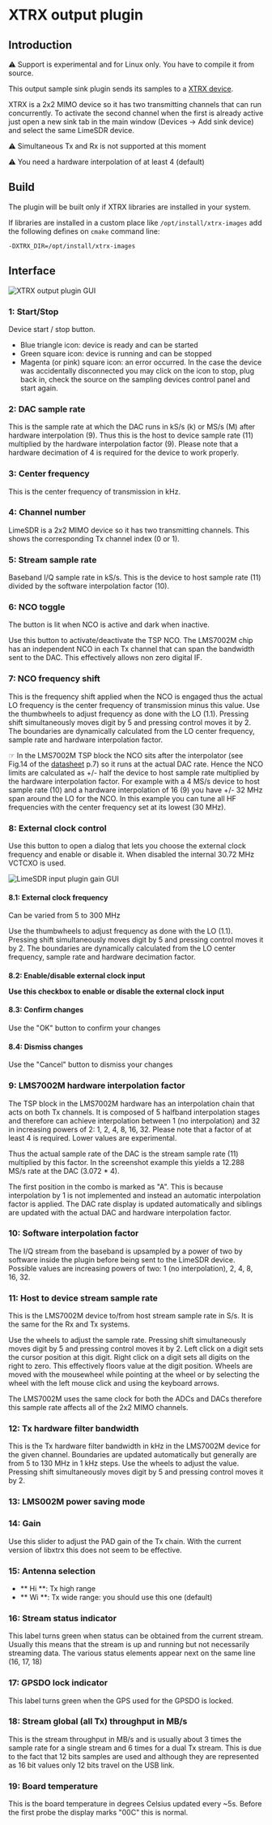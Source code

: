 <h1>XTRX output plugin</h1>

<h2>Introduction</h2>

&#9888; Support is experimental and for Linux only. You have to compile it from source.

This output sample sink plugin sends its samples to a [XTRX device](https://xtrx.io).

XTRX is a 2x2 MIMO device so it has two transmitting channels that can run concurrently. To activate the second channel when the first is already active just open a new sink tab in the main window (Devices -> Add sink device) and select the same LimeSDR device.

&#9888; Simultaneous Tx and Rx is not supported at this moment

&#9888; You need a hardware interpolation of at least 4 (default)

<h2>Build</h2>

The plugin will be built only if XTRX libraries are installed in your system.

If libraries are installed in a custom place like `/opt/install/xtrx-images` add the following defines on `cmake` command line:

`-DXTRX_DIR=/opt/install/xtrx-images`

<h2>Interface</h2>

![XTRX output plugin GUI](../../../doc/img/XTRXOutput_plugin.png)

<h3>1: Start/Stop</h3>

Device start / stop button.

  - Blue triangle icon: device is ready and can be started
  - Green square icon: device is running and can be stopped
  - Magenta (or pink) square icon: an error occurred. In the case the device was accidentally disconnected you may click on the icon to stop, plug back in, check the source on the sampling devices control panel and start again.

<h3>2: DAC sample rate</h3>

This is the sample rate at which the DAC runs in kS/s (k) or MS/s (M) after hardware interpolation (9). Thus this is the host to device sample rate (11) multiplied by the hardware interpolation factor (9). Please note that a hardware decimation of 4 is required for the device to work properly.

<h3>3: Center frequency</h3>

This is the center frequency of transmission in kHz.

<h3>4: Channel number</h3>

LimeSDR is a 2x2 MIMO device so it has two transmitting channels. This shows the corresponding Tx channel index (0 or 1).


<h3>5: Stream sample rate</h3>

Baseband I/Q sample rate in kS/s. This is the device to host sample rate (11) divided by the software interpolation factor (10).

<h3>6: NCO toggle</h3>

The button is lit when NCO is active and dark when inactive.

Use this button to activate/deactivate the TSP NCO. The LMS7002M chip has an independent NCO in each Tx channel that can span the bandwidth sent to the DAC. This effectively allows non zero digital IF.

<h3>7: NCO frequency shift</h3>

This is the frequency shift applied when the NCO is engaged thus the actual LO frequency is the center frequency of transmission minus this value. Use the thumbwheels to adjust frequency as done with the LO (1.1). Pressing shift simultaneously moves digit by 5 and pressing control moves it by 2. The boundaries are dynamically calculated from the LO center frequency, sample rate and hardware interpolation factor.

&#9758; In the LMS7002M TSP block the NCO sits after the interpolator (see Fig.14 of the [datasheet](http://www.limemicro.com/wp-content/uploads/2015/09/LMS7002M-Data-Sheet-v2.8.0.pdf) p.7) so it runs at the actual DAC rate. Hence the NCO limits are calculated as +/- half the device to host sample rate multiplied by the hardware interpolation factor. For example with a 4 MS/s device to host sample rate (10) and a hardware interpolation of 16 (9) you have +/- 32 MHz span around the LO for the NCO. In this example you can tune all HF frequencies with the center frequency set at its lowest (30 MHz).

<h3>8: External clock control</h3>

Use this button to open a dialog that lets you choose the external clock frequency and enable or disable it. When disabled the internal 30.72 MHz VCTCXO is used.

![LimeSDR input plugin gain GUI](../../../doc/img/LimeSDR_plugin_extclock.png)

<h4>8.1: External clock frequency</h4>

Can be varied from 5 to 300 MHz

Use the thumbwheels to adjust frequency as done with the LO (1.1). Pressing shift simultaneously moves digit by 5 and pressing control moves it by 2. The boundaries are dynamically calculated from the LO center frequency, sample rate and hardware decimation factor.

<h4>8.2: Enable/disable external clock input</h7A>

Use this checkbox to enable or disable the external clock input

<h4>8.3: Confirm changes</h4>

Use the "OK" button to confirm your changes

<h4>8.4: Dismiss changes</h4>

Use the "Cancel" button to dismiss your changes

<h3>9: LMS7002M hardware interpolation factor</h3>

The TSP block in the LMS7002M hardware has an interpolation chain that acts on both Tx channels. It is composed of 5 halfband interpolation stages and therefore can achieve interpolation between 1 (no interpolation) and 32 in increasing powers of 2: 1, 2, 4, 8, 16, 32. Please note that a factor of at least 4 is required. Lower values are experimental.

Thus the actual sample rate of the DAC is the stream sample rate (11) multiplied by this factor. In the screenshot example this yields a 12.288 MS/s rate at the DAC (3.072 * 4).

The first position in the combo is marked as "A". This is because interpolation by 1 is not implemented and instead an automatic interpolation factor is applied. The DAC rate display is updated automatically and siblings are updated with the actual DAC and hardware interpolation factor.

<h3>10: Software interpolation factor</h3>

The I/Q stream from the baseband is upsampled by a power of two by software inside the plugin before being sent to the LimeSDR device. Possible values are increasing powers of two: 1 (no interpolation), 2, 4, 8, 16, 32.

<h3>11: Host to device stream sample rate</h3>

This is the LMS7002M device to/from host stream sample rate in S/s. It is the same for the Rx and Tx systems.

Use the wheels to adjust the sample rate. Pressing shift simultaneously moves digit by 5 and pressing control moves it by 2. Left click on a digit sets the cursor position at this digit. Right click on a digit sets all digits on the right to zero. This effectively floors value at the digit position. Wheels are moved with the mousewheel while pointing at the wheel or by selecting the wheel with the left mouse click and using the keyboard arrows.

The LMS7002M uses the same clock for both the ADCs and DACs therefore this sample rate affects all of the 2x2 MIMO channels.

<h3>12: Tx hardware filter bandwidth</h3>

This is the Tx hardware filter bandwidth in kHz in the LMS7002M device for the given channel. Boundaries are updated automatically but generally are from 5 to 130 MHz in 1 kHz steps. Use the wheels to adjust the value. Pressing shift simultaneously moves digit by 5 and pressing control moves it by 2.

<h3>13: LMS002M power saving mode</h3>

<h3>14: Gain</h2>

Use this slider to adjust the PAD gain of the Tx chain. With the current version of libxtrx this does not seem to be effective.

<h3>15: Antenna selection</h3>

  - ** Hi **: Tx high range
  - ** Wi **: Tx wide range: you should use this one (default)

<h3>16: Stream status indicator</h3>

This label turns green when status can be obtained from the current stream. Usually this means that the stream is up and running but not necessarily streaming data. The various status elements appear next on the same line (16, 17, 18)

<h3>17: GPSDO lock indicator</h3>

This label turns green when the GPS used for the GPSDO is locked.

<h3>18: Stream global (all Tx) throughput in MB/s</h3>

This is the stream throughput in MB/s and is usually about 3 times the sample rate for a single stream and 6 times for a dual Tx stream. This is due to the fact that 12 bits samples are used and although they are represented as 16 bit values only 12 bits travel on the USB link.

<h3>19: Board temperature</h3>

This is the board temperature in degrees Celsius updated every ~5s. Before the first probe the display marks "00C" this is normal.
